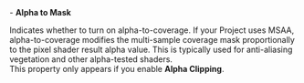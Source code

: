 <tr>
<td>- <strong>Alpha to Mask</strong></td>
<td></td>
<td></td>
<td>

Indicates whether to turn on alpha-to-coverage. If your Project uses MSAA, alpha-to-coverage modifies the multi-sample coverage mask proportionally to the pixel shader result alpha value. This is typically used for anti-aliasing vegetation and other alpha-tested shaders.<br/>This property only appears if you enable <strong>Alpha Clipping</strong>.

</td>
</tr>
